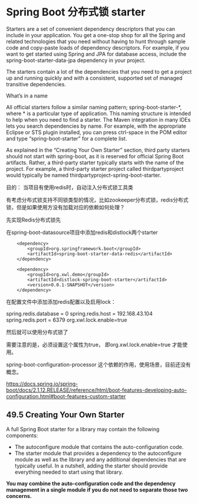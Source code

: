 # Spring Boot 分布式锁 starter

Starters are a set of convenient dependency descriptors that you can include in your application. You get a one-stop shop for all the Spring and related technologies that you need without having to hunt through sample code and copy-paste loads of dependency descriptors. For example, if you want to get started using Spring and JPA for database access, include the spring-boot-starter-data-jpa dependency in your project.

The starters contain a lot of the dependencies that you need to get a project up and running quickly and with a consistent, supported set of managed transitive dependencies.

What’s in a name

All official starters follow a similar naming pattern; spring-boot-starter-*, where * is a particular type of application. This naming structure is intended to help when you need to find a starter. The Maven integration in many IDEs lets you search dependencies by name. For example, with the appropriate Eclipse or STS plugin installed, you can press ctrl-space in the POM editor and type “spring-boot-starter” for a complete list.

As explained in the “Creating Your Own Starter” section, third party starters should not start with spring-boot, as it is reserved for official Spring Boot artifacts. Rather, a third-party starter typically starts with the name of the project. For example, a third-party starter project called thirdpartyproject would typically be named thirdpartyproject-spring-boot-starter.



目的：
当项目有使用redis时，自动注入分布式锁工具类


有考虑分布式锁支持不同锁类型的情况，比如zookeeper分布式锁，redis分布式锁，但是如果使用方没有加载对应的依赖如何处理？

先实现Redis分布式锁先


在spring-boot-datasource项目中添加redis和distlock两个starter

		<dependency>
			<groupId>org.springframework.boot</groupId>
			<artifactId>spring-boot-starter-data-redis</artifactId>
		</dependency>
		
		<dependency>
			<groupId>org.xwl.demo</groupId>
			<artifactId>distlock-spring-boot-starter</artifactId>
			<version>0.0.1-SNAPSHOT</version>
		</dependency>

在配置文件中添加添加redis配置以及启用lock：

spring.redis.database                 = 0
spring.redis.host                     = 192.168.43.104
spring.redis.port                     = 6379
org.xwl.lock.enable=true

然后就可以使用分布式锁了

需要注意的是，必须设置这个属性为true， 即org.xwl.lock.enable=true 才能使用。



spring-boot-configuration-processor 这个依赖的作用，使用场景，目前还没有概念。


https://docs.spring.io/spring-boot/docs/2.1.12.RELEASE/reference/html/boot-features-developing-auto-configuration.html#boot-features-custom-starter

## 49.5 Creating Your Own Starter
A full Spring Boot starter for a library may contain the following components:

* The autoconfigure module that contains the auto-configuration code.
* The starter module that provides a dependency to the autoconfigure module as well as the library and any additional dependencies that are typically useful. In a nutshell, adding the starter should provide everything needed to start using that library.

**You may combine the auto-configuration code and the dependency management in a single module if you do not need to separate those two concerns.**











